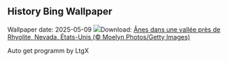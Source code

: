 ## History Bing Wallpaper
Wallpaper date: 2025-05-09
![](https://www.bing.com/th?id=OHR.RhyoliteDonkeys_FR-CA4100487057_UHD.jpg&w=1000)Download: [Ânes dans une vallée près de Rhyolite, Nevada, États-Unis (© Moelyn Photos/Getty Images)](https://www.bing.com/th?id=OHR.RhyoliteDonkeys_FR-CA4100487057_UHD.jpg)

Auto get programm by LtgX
